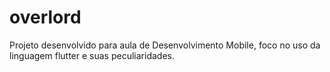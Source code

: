 # overlord

Projeto desenvolvido para aula de Desenvolvimento Mobile, foco no uso da linguagem flutter e suas peculiaridades.

